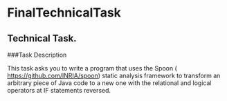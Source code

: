 # FinalTechnicalTask
## Technical Task.

###Task Description

This task asks you to write a program that uses the Spoon (​ https://github.com/INRIA/spoon​ ) static 
analysis framework to transform an arbitrary piece of Java code to a new one with the relational
and logical operators at IF statements reversed.
